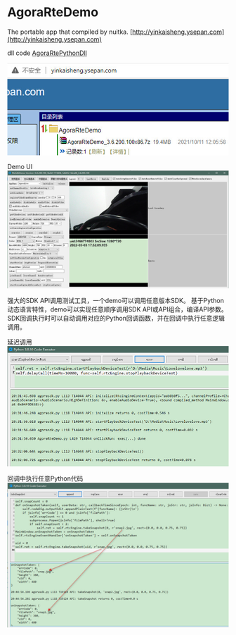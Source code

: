 # AgoraRteDemo

The portable app that compiled by nuitka.
[http://yinkaisheng.ysepan.com](http://yinkaisheng.ysepan.com)

dll code [AgoraRtePythonDll](https://github.com/yinkaisheng/AgoraRtePythonDll)

![Download](images/download.jpg)

Demo UI
![Download](images/app.jpg)

强大的SDK API调用测试工具，一个demo可以调用任意版本SDK。
基于Python动态语言特性，demo可以实现任意顺序调用SDK API或API组合，编译API参数。
SDK回调执行时可以自动调用对应的Python回调函数，并在回调中执行任意逻辑调用。

延迟调用
![delaycall](images/delaycall.jpg)

回调中执行任意Python代码
![callback](images/callback.jpg)
